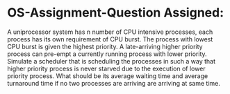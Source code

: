 # OS-Assignment-Question Assigned:
A uniprocessor system has n number of CPU intensive processes, each process has its own requirement of CPU burst. The process with lowest CPU burst is given the highest priority. A late-arriving higher priority process can pre-empt a currently running process with lower priority. Simulate a scheduler that is scheduling the processes in such a way that higher priority process is never starved due to the execution of lower priority process. What should be its average waiting time and average turnaround time if no two processes are arriving are arriving at same time.
